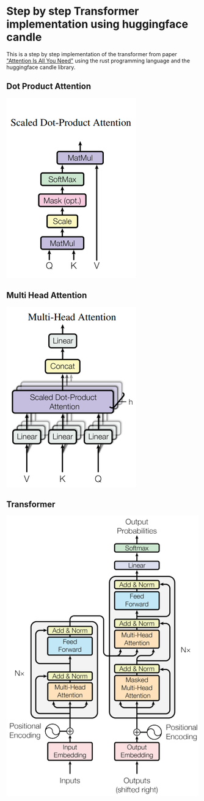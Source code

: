 # Step by step Transformer implementation using huggingface candle

This is a step by step implementation of the transformer from paper ["Attention Is All You Need"](https://arxiv.org/abs/1706.03762) using the rust programming language and the huggingface candle library.

## Dot Product Attention

!["Image Dot Product Attention](/images/dot-product-attention.png)

## Multi Head Attention

!["Image Multi Head Attention](/images/multi-head-attention.png)

## Transformer

!["Image Transformer](/images/transformer.png)
